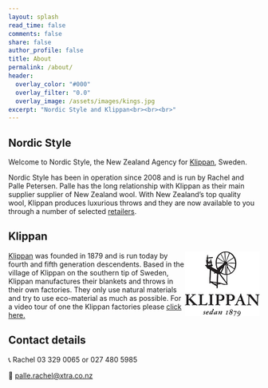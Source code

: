 ```yaml
---
layout: splash
read_time: false
comments: false
share: false
author_profile: false
title: About
permalink: /about/
header:
  overlay_color: "#000"
  overlay_filter: "0.0"
  overlay_image: /assets/images/kings.jpg
excerpt: "Nordic Style and Klippan<br><br><br>"
---
```


## Nordic Style
Welcome to Nordic Style, the New Zealand Agency for [Klippan](https://www.klippanyllefabrik.com), Sweden.


Nordic Style has been in operation since 2008 and is run by Rachel and Palle Petersen. Palle has the long relationship with Klippan as their main supplier supplier of New Zealand wool. With New Zealand’s top quality wool, Klippan produces luxurious throws and they are now available to you through a number of selected [retailers](/retailers).


## Klippan
<img style="float:right" src="/assets/images/Klippan_Logo_150.jpg" alt="Klippan Logo" />

[Klippan](https://www.klippanyllefabrik.com) was founded in 1879 and is run today by fourth and fifth generation descendents.  Based in the village of Klippan on the southern tip of Sweden, Klippan manufactures their blankets and throws in their own factories.  They only use natural materials and try to use eco-material as much as possible.  For a video tour of one the Klippan factories please [click here.](https://youtu.be/gAk0sy6H2uc)


## Contact details
:telephone_receiver: Rachel 03 329 0065 or 027 480 5985

:e-mail: palle.rachel@xtra.co.nz
